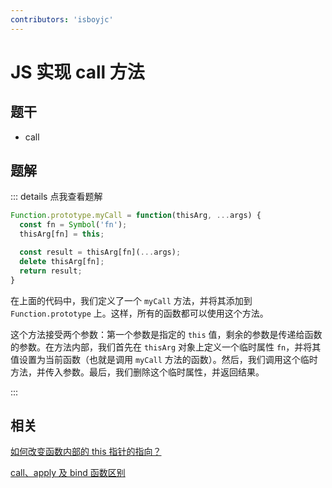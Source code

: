 ```yaml
---
contributors: 'isboyjc'
---
```


# JS 实现 call 方法


## 题干

- call



## 题解

::: details 点我查看题解

```js
Function.prototype.myCall = function(thisArg, ...args) {
  const fn = Symbol('fn');
  thisArg[fn] = this;

  const result = thisArg[fn](...args);
  delete thisArg[fn];
  return result;
}
```

在上面的代码中，我们定义了一个 `myCall` 方法，并将其添加到 `Function.prototype` 上。这样，所有的函数都可以使用这个方法。

这个方法接受两个参数：第一个参数是指定的 `this` 值，剩余的参数是传递给函数的参数。在方法内部，我们首先在 `thisArg` 对象上定义一个临时属性 `fn`，并将其值设置为当前函数（也就是调用 `myCall` 方法的函数）。然后，我们调用这个临时方法，并传入参数。最后，我们删除这个临时属性，并返回结果。

:::



## 相关

[如何改变函数内部的 this 指针的指向？](../core/080this/080020_update_function_this.md)

[call、apply 及 bind 函数区别](../core/080this/080030_call_apply_bind.md)
